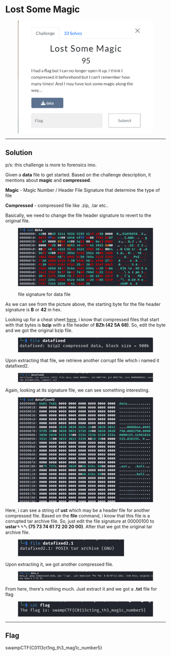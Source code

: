 # Lost Some Magic

<figure><img src="../../../.gitbook/assets/image (1) (1) (1) (1).png" alt=""><figcaption></figcaption></figure>

***

## Solution

p/s: this challenge is more to forensics imo.

Given a **data** file to get started. Based on the challenge description, it mentions about **magic** and **compressed**.

**Magic** - Magic Number / Header File Signature that determine the type of file

**Compressed** - compressed file like .zip, .tar etc..

Basically, we need to change the file header signature to revert to the original file.

<figure><img src="../../../.gitbook/assets/image (2) (1) (1) (1).png" alt=""><figcaption><p>file signature for data file</p></figcaption></figure>

As we can see from the picture above, the starting byte for the file header signature is **B** or **42** in hex.

Looking up for a cheat sheet [here](https://en.wikipedia.org/wiki/List\_of\_file\_signatures), i know that compressed files that start with that bytes is **bzip** with a file header of **BZh (42 5A 68)**. So, edit the byte and we got the original bzip file.

<figure><img src="../../../.gitbook/assets/image (3) (1) (1) (1).png" alt=""><figcaption></figcaption></figure>

Upon extracting that file, we retrieve another corrupt file which i named it datafixed2.

<figure><img src="../../../.gitbook/assets/image (4) (1) (1) (1).png" alt=""><figcaption></figcaption></figure>

Again, looking at its signature file, we can see something interesting.

<figure><img src="../../../.gitbook/assets/image (5) (1) (1) (1).png" alt=""><figcaption></figcaption></figure>

Here, i can see a string of **ust** which may be a header file for another compressed file. Based on the **file** command, i know that this file is a corrupted tar archive file. So, just edit the file signature at 00000100 to **ustar␠␠␀ (75 73 74 61 72 20 20 00)**. After that we got the original tar archive file.

<figure><img src="../../../.gitbook/assets/image (6) (1) (1) (1).png" alt=""><figcaption></figcaption></figure>

Upon extracting it, we got another compressed file.

<figure><img src="../../../.gitbook/assets/image (7) (1) (1) (1).png" alt=""><figcaption></figcaption></figure>

From here, there's nothing much. Just extract it and we got a **.txt** file for flag

<figure><img src="../../../.gitbook/assets/image (8) (1) (1).png" alt=""><figcaption></figcaption></figure>

***

## Flag

swampCTF{C0113ct1ng\_th3\_mag1c\_number5}
